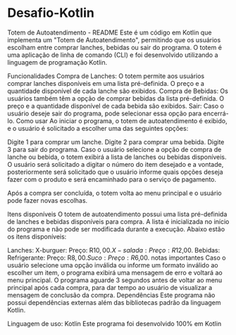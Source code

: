 # Desafio-Kotlin

Totem de Autoatendimento - README
Este é um código em Kotlin que implementa um "Totem de Autoatendimento", permitindo que os usuários escolham entre comprar lanches, bebidas ou sair do programa. O totem é uma aplicação de linha de comando (CLI) e foi desenvolvido utilizando a linguagem de programação Kotlin.

Funcionalidades
Compra de Lanches: O totem permite aos usuários comprar lanches disponíveis em uma lista pré-definida. O preço e a quantidade disponível de cada lanche são exibidos.
Compra de Bebidas: Os usuários também têm a opção de comprar bebidas da lista pré-definida. O preço e a quantidade disponível de cada bebida são exibidos.
Sair: Caso o usuário deseje sair do programa, pode selecionar essa opção para encerrá-lo.
Como usar
Ao iniciar o programa, o totem de autoatendimento é exibido, e o usuário é solicitado a escolher uma das seguintes opções:

Digite 1 para comprar um lanche.
Digite 2 para comprar uma bebida.
Digite 3 para sair do programa.
Caso o usuário selecione a opção de compra de lanche ou bebida, o totem exibirá a lista de lanches ou bebidas disponíveis. O usuário será solicitado a digitar o número do item desejado e a vontade, posteriormente será solicitado que o usuário informe quais opções deseja fazer com o produto e será encaminhado para o serviço de pagamento.

Após a compra ser concluída, o totem volta ao menu principal e o usuário pode fazer novas escolhas.

Itens disponíveis
O totem de autoatendimento possui uma lista pré-definida de lanches e bebidas disponíveis para compra. A lista é inicializada no início do programa e não pode ser modificada durante a execução. Abaixo estão os itens disponíveis:

Lanches:
X-burguer: Preço: R$10,00.
X-salada: Preço: R$12,00.
Bebidas:
Refrigerante: Preço: R$8,00.
Suco: Preço: R$6,00.
notas importantes
Caso o usuário selecione uma opção inválida ou informe um formato inválido ao escolher um item, o programa exibirá uma mensagem de erro e voltará ao menu principal.
O programa aguarde 3 segundos antes de voltar ao menu principal após cada compra, para dar tempo ao usuário de visualizar a mensagem de conclusão da compra.
Dependências
Este programa não possui dependências externas além das bibliotecas padrão da linguagem Kotlin.

Linguagem de uso: Kotlin
Este programa foi desenvolvido 100% em Kotlin
